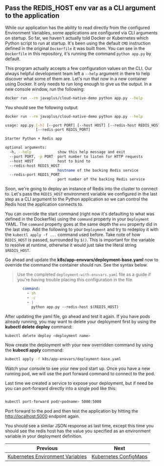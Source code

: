 ## Pass the REDIS_HOST env var as a CLI argument to the application

While our application has the ability to read directly from the configured Environment Variables, some applications are configured via CLI arguments on startup.  So far, we haven't actually told Docker or Kubernetes which Python script to run at startup.  It's been using the default `CMD` instruction defined in the original `Dockerfile` it was built from.  You can see in the `Dockerfile` in this repository, it's running the command `python app.py` by default.

This program actually accepts a few configuration values on the CLI.  Our always helpful development team left a `--help` argument in there to help discover what some of them are.  Let's run that now in a new container using Docker.  It only needs to run long enough to give us the output.  In a new console window, run the following:

```bash
docker run --rm javaplus/cloud-native-demo python app.py --help
```

You should see the following output:

```bash
docker run --rm javaplus/cloud-native-demo python app.py --help

usage: app.py [-h] [--port PORT] [--host HOST] [--redis-host REDIS_HOST]
              [--redis-port REDIS_PORT]

Starter Python + Redis app

optional arguments:
  -h, --help            show this help message and exit
  --port PORT, -p PORT  port number to listen for HTTP requests
  --host HOST           host to bind to
  --redis-host REDIS_HOST
                        hostname of the backing Redis service
  --redis-port REDIS_PORT
                        port number of the backing Redis service
```

Soon, we're going to deploy an instance of Redis into the cluster to connect to.  Let's pass the `REDIS_HOST` environment variable we configured in the last step as a CLI argument to the Python application so we can control the Redis host the application connects to.

You can override the start command (right now it's defaulting to what was defined in the Dockerfile) using the `command` property in your `Deployment` YAML.  The `command` property goes at the same depth the `env` property did in the last step.  Add the following to your `Deployment` and try to redeploy it with the `kubectl apply -f ...` command used before.  Take note of how `REDIS_HOST` is passed, surrounded by `$()`.  This is important for the variable to resolve at runtime, otherwise it would just take the literal string `$REDIS_HOST`.

Go ahead and update the **k8s/app-envvars/deployment-base.yaml** now to override the command the container should run.  See the syntax below.

> Use the completed `deployment-with-envvars.yaml` file as a guide if you're having trouble placing this configuration in the file.


```yaml
        command:
          - sh
          - -c
          - |
            python app.py --redis-host $(REDIS_HOST)
```

After updating the yaml file, go ahead and test it again.
If you have pods already running, you may want to delete your deployment first by using the  **kubectl delete deploy** command:
```bash
kubectl delete deploy <deployment name>
```
Now create the deployment with your new overridden command by using the **kubectl apply** command:

```bash
kubectl apply -f k8s/app-envvars/deployment-base.yaml
``` 
Watch your console to see your new pod start up.  Once you have a new running pod, we will use the port forward command to connect to the pod.

Last time we created a service to expose your deployment, but if need be you can port-forward directly into a single pod like this:
```bash

kubectl port-forward pod/<podname> 5000:5000
```
Port forward to the pod and then test the application by hitting the [http://localhost:5000](http://localhost:5000) endpoint again.

You should see a similar JSON response as last time, except this time you should see the redis host has the value you specified as an environment variable in your deployment definition.

Previous | Next
--- | ---
[Kubernetes Environment Variables](4_/kube_env_vars.md) | [Kubernetes ConfigMaps](6_kube_config_maps.md)
